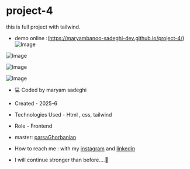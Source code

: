 # project-4
this is full project with tailwind.
 - demo online :(https://maryambanoo-sadeghi-dev.github.io/project-4/)
![Image](https://github.com/user-attachments/assets/7409a957-0a7a-4310-94c8-62628d4d18cd)

![Image](https://github.com/user-attachments/assets/78d20869-380d-4f0d-84c6-baaec43eef53)

![Image](https://github.com/user-attachments/assets/a41e899e-54c0-40fd-bc46-227aac9ae51e)

![Image](https://github.com/user-attachments/assets/3f906274-f544-4ce1-8d40-d34624d6b8a9)

- 💻 Coded by maryam sadeghi

- Created - 2025-6

- Technologies Used - Html , css, tailwind

- Role - Frontend

- master: [parsaGhorbanian](https://github.com/parsaGhorbanian)

- How to reach me : with my [instagram](https://www.instagram.com/maryambanoo.sadeghi.dev) and [linkedin](https://www.linkedin.com/in/maryam-sadeghi-dev-5013ab361)

- I will continue stronger than before....💪

